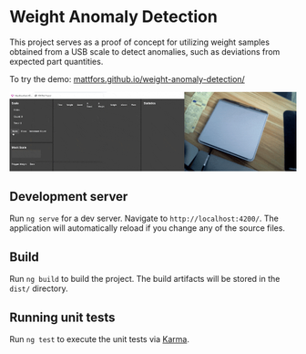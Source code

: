 # Weight Anomaly Detection

This project serves as a proof of concept for utilizing weight samples obtained from a USB scale to detect anomalies, such as deviations from expected part quantities.

To try the demo: [mattfors.github.io/weight-anomaly-detection/](https://mattfors.github.io/weight-anomaly-detection/)

![demo](/images/bobbins.gif)

## Development server

Run `ng serve` for a dev server. Navigate to `http://localhost:4200/`. The application will automatically reload if you change any of the source files.

## Build

Run `ng build` to build the project. The build artifacts will be stored in the `dist/` directory.

## Running unit tests

Run `ng test` to execute the unit tests via [Karma](https://karma-runner.github.io).
